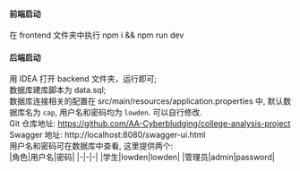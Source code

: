 #### 前端启动
在 frontend 文件夹中执行 npm i && npm run dev
#### 后端启动
用 IDEA 打开 backend 文件夹，运行即可;  
数据库建库脚本为 data.sql;  
数据库连接相关的配置在 src/main/resources/application.properties 中, 默认数据库名为 `cap`, 用户名和密码均为 `lowden`. 可以自行修改.  
Git 仓库地址: https://github.com/AA-Cyberbludging/college-analysis-project  
Swagger 地址: http://localhost:8080/swagger-ui.html  
用户名和密码可在数据库中查看, 这里提供两个:  
|角色|用户名|密码|
|-|-|-|
|学生|lowden|lowden|
|管理员|admin|password|